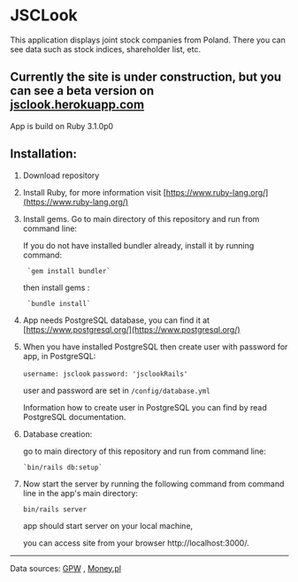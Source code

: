 # JSCLook

 This application displays joint stock companies from Poland. There you can see data such as stock indices, shareholder list, etc.

##  Currently the site is under construction, but you can see a beta version on [jsclook.herokuapp.com](https://jsclook.herokuapp.com/)

App is build on Ruby 3.1.0p0

## Installation:

1. Download repository

2. Install Ruby, for more information visit [https://www.ruby-lang.org/](https://www.ruby-lang.org/)

3. Install gems. Go to main directory of this repository and run from command line:

    If you do not have installed bundler already, install it by running command:

        `gem install bundler`

    then install gems :

        `bundle install`

4. App needs PostgreSQL database, you can find it at [https://www.postgresql.org/](https://www.postgresql.org/)

5. When you have installed PostgreSQL then create user with password for app, in PostgreSQL:

     `username: jsclook`
     `password: 'jsclookRails'`

     user and password are set in `/config/database.yml`

    Information how to create user in PostgreSQL you can find by read PostgreSQL documentation.

6.  Database creation:

    go to main directory of this repository and run from command line:

        `bin/rails db:setup`

7. Now start the server by running the following command from command line in the app's main directory:

    `bin/rails server`

    app should start server on your local machine,

    you can access site from your browser http://localhost:3000/.

---------------------------------------------------------------------
Data sources: [GPW](gpw.pl) , [Money.pl](money.pl)
